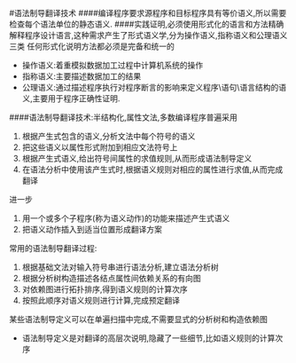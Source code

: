 #语法制导翻译技术
####编译程序要求源程序和目标程序具有等价语义,所以需要检查每个语法单位的静态语义.
####实践证明,必须使用形式化的语言和方法精确解释程序设计语言,这种需求产生了形式语义学,分为操作语义,指称语义和公理语义三类
任何形式化说明方法都必须是完备和统一的

- 操作语义:着重模拟数据加工过程中计算机系统的操作
- 指称语义:主要描述数据加工的结果
- 公理语义:通过描述程序执行对程序断言的影响来定义程序\语句\语言结构的语义,主要用于程序正确性证明.

####语法制导翻译技术:半结构化,属性文法,多数编译程序普遍采用

1. 根据产生式包含的语义,分析文法中每个符号的语义
2. 把这些语义以属性形式附加到相应文法符号上
3. 根据产生式语义,给出符号间属性的求值规则,从而形成语法制导定义
4. 在语法分析中使用该产生式时,根据语义规则对相应的属性进行求值,从而完成翻译

进一步
1. 用一个或多个子程序(称为语义动作)的功能来描述产生式语义
2. 把语义动作插入到适当位置形成翻译方案

常用的语法制导翻译过程:

1. 根据基础文法对输入符号串进行语法分析,建立语法分析树
2. 根据分析树构造描述各结点属性间依赖关系的有向图
3. 对依赖图进行拓扑排序,得到语义规则的计算次序
4. 按照此顺序对语义规则进行计算,完成预定翻译

某些语法制导定义可以在单遍扫描中完成,不需要显式的分析树和构造依赖图

- 语法制导定义是对翻译的高层次说明,隐藏了一些细节,比如语义规则的计算次序
